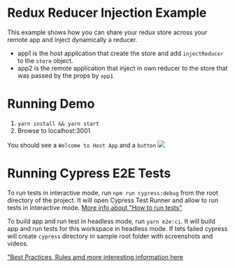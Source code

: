 # Redux Reducer Injection Example

This example shows how you can share your redux store across your remote app and inject dynamically a reducer.

- app1 is the host application that create the store and add `injectReducer` to the `store` object.
- app2 is the remote application that inject in own reducer to the store that was passed by the props by `app1`

# Running Demo

1. `yarn install && yarn start`
2. Browse to localhost:3001

You should see a `Welcome to Host App` and a `button`
<img src="https://ssl.google-analytics.com/collect?v=1&t=event&ec=email&ea=open&t=event&tid=UA-120967034-1&z=1589682154&cid=ae045149-9d17-0367-bbb0-11c41d92b411&dt=ModuleFederationExamples&dp=/email/ReduxReducerInjection">

# Running Cypress E2E Tests

To run tests in interactive mode, run  `npm run cypress:debug` from the root directory of the project. It will open Cypress Test Runner and allow to run tests in interactive mode. [More info about "How to run tests"](../../cypress/README.md#how-to-run-tests)

To build app and run test in headless mode, run `yarn e2e:ci`. It will build app and run tests for this workspace in headless mode. If tets failed cypress will create `cypress` directory in sample root folder with screenshots and videos.

["Best Practices, Rules amd more interesting information here](../../cypress/README.md)
